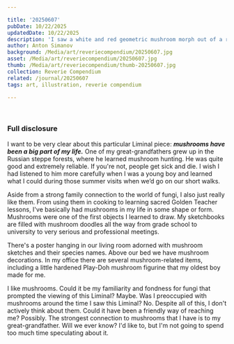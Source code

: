 ```yaml
---

title: '20250607'
pubDate: 10/22/2025
updatedDate: 10/22/2025
description: 'I saw a white and red geometric mushroom morph out of a red and white triangle when exiting a very brief lucid dream. It had an awkward smile… like it noticed me when I wasn’t supposed to see it.'
author: Anton Simanov
background: /Media/art/reveriecompendium/20250607.jpg
asset: /Media/art/reveriecompendium/20250607.jpg
thumb: /Media/art/reveriecompendium/thumb-20250607.jpg
collection: Reverie Compendium
related: /journal/20250607
tags: art, illustration, reverie compendium

---
```


<br>

### Full disclosure

I want to be very clear about this particular Liminal piece: ***mushrooms have been a big part of my life.*** One of my great-grandfathers grew up in the Russian steppe forests, where he learned mushroom hunting. He was quite good and extremely reliable. If you're not, people get sick and die. I wish I had listened to him more carefully when I was a young boy and learned what I could during those summer visits when we’d go on our short walks.

Aside from a strong family connection to the world of fungi, I also just really like them. From using them in cooking to learning sacred Golden Teacher lessons, I've basically had mushrooms in my life in some shape or form. Mushrooms were one of the first objects I learned to draw. My sketchbooks are filled with mushroom doodles all the way from grade school to university to very serious and professional meetings.

There's a poster hanging in our living room adorned with mushroom sketches and their species names. Above our bed we have mushroom decorations. In my office there are several mushroom-related items, including a little hardened Play-Doh mushroom figurine that my oldest boy made for me.

I like mushrooms. Could it be my familiarity and fondness for fungi that prompted the viewing of this Liminal? Maybe. Was I preoccupied with mushrooms around the time I saw this Liminal? No. Despite all of this, I don't actively think about them. Could it have been a friendly way of reaching me? Possibly. The strongest connection to mushrooms that I have is to my great-grandfather. Will we ever know? I'd like to, but I'm not going to spend too much time speculating about it.
